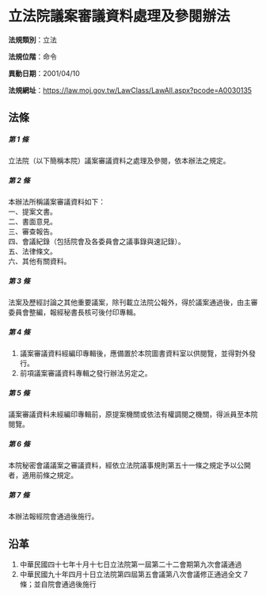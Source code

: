 # 立法院議案審議資料處理及參閱辦法




**法規類別**：立法

**法規位階**：命令

**異動日期**：2001/04/10  

**法規網址**：https://law.moj.gov.tw/LawClass/LawAll.aspx?pcode=A0030135



## 法條
##### 第 1 條
立法院（以下簡稱本院）議案審議資料之處理及參閱，依本辦法之規定。

##### 第 2 條
本辦法所稱議案審議資料如下：  
一、提案文書。  
二、書面意見。  
三、審查報告。  
四、會議紀錄（包括院會及各委員會之議事錄與速記錄）。  
五、法律條文。  
六、其他有關資料。

##### 第 3 條
法案及歷經討論之其他重要議案，除刊載立法院公報外，得於議案通過後，由主審委員會整編，報經秘書長核可後付印專輯。

##### 第 4 條
1. 議案審議資料經編印專輯後，應備置於本院圖書資料室以供閱覽，並得對外發行。
1. 前項議案審議資料專輯之發行辦法另定之。

##### 第 5 條
議案審議資料未經編印專輯前，原提案機關或依法有權調閱之機關，得派員至本院閱覽。

##### 第 6 條
本院秘密會議議案之審議資料，經依立法院議事規則第五十一條之規定予以公開者，適用前條之規定。

##### 第 7 條
本辦法報經院會通過後施行。

## 沿革
1. 中華民國四十七年十月十七日立法院第一屆第二十二會期第九次會議通過
1. 中華民國九十年四月十日立法院第四屆第五會議第八次會議修正通過全文 7  條；並自院會通過後施行
